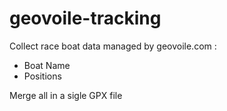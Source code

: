 # geovoile-tracking
Collect race boat data managed by geovoile.com :
 * Boat Name
 * Positions

Merge all in a sigle GPX file 
